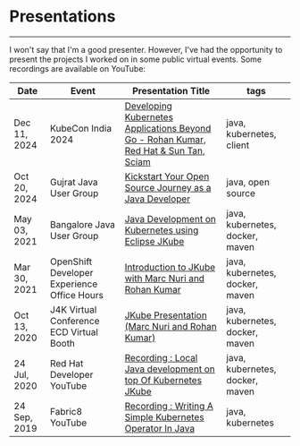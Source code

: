 # **Presentations**
---

I won't say that I'm a good presenter. However, I've had the opportunity to present the projects I worked on in some public virtual events. Some recordings are available on YouTube:

| Date         | Event                                       | Presentation Title                                   | tags                            |
|--------------|---------------------------------------------|------------------------------------------------------|---------------------------------|
| Dec 11, 2024 | KubeCon India 2024                          | [Developing Kubernetes Applications Beyond Go - Rohan Kumar, Red Hat & Sun Tan, Sciam](https://youtu.be/o64TPTWDxWU) | java, kubernetes, client |
| Oct 20, 2024 | Gujrat Java User Group                      | [Kickstart Your Open Source Journey as a Java Developer](https://www.youtube.com/watch?v=65jLZYSIB3A) | java, open source |
| May 03, 2021 | Bangalore Java User Group                   | [Java Development on Kubernetes using Eclipse JKube](https://www.youtube.com/watch?v=O9Fvtl2Nz6c&pp=ygUfYmFuZ2Fsb3JlIGphdmEgdXNlciBncm91cCBqa3ViZQ%3D%3D)   | java, kubernetes, docker, maven |
| Mar 30, 2021 | OpenShift Developer Experience Office Hours | [Introduction to JKube with Marc Nuri and Rohan Kumar](https://www.youtube.com/live/7tK83m6WW_M?si=Nd8vVLjc4ZVl5nD-) | java, kubernetes, docker, maven |
| Oct 13, 2020 | J4K Virtual Conference ECD Virtual Booth    | [JKube Presentation (Marc Nuri and Rohan Kumar)](https://www.youtube.com/watch?v=wdHKu0B7IQE)       | java, kubernetes, docker, maven |
| 24 Jul, 2020 | Red Hat Developer YouTube    | [Recording : Local Java development on top Of Kubernetes JKube](https://youtu.be/z1-EX-G3bpc)       | java, kubernetes, docker, maven |
| 24 Sep, 2019 | Fabric8 YouTube    | [Recording : Writing A Simple Kubernetes Operator In Java](https://youtu.be/uxR7Mfpn9HI)    | java, kubernetes |

